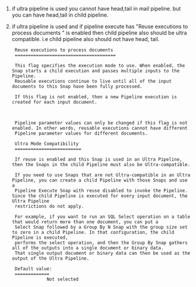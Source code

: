 1) if ultra pipeline is used you cannot have head,tail in mail pipeline.
    but you can have head,tail in child pipeline.
2) if ultra pipeline is used and if pipeline execute has "Reuse executions to process documents	" is enabled then
      child pipeline also should be ultra compatible. i.e child pipeline also
      should not have head, tail.
      
      
        Reuse executions to process documents	
        ======================================
        
        This flag specifies the execution mode to use. When enabled, the Snap starts a child execution and passes multiple inputs to the Pipeline.
        Reusable executions continue to live until all of the input documents to this Snap have been fully processed.

        If this flag is not enabled, then a new Pipeline execution is created for each input document.  



        Pipeline parameter values can only be changed if this flag is not enabled. In other words, reusable executions cannot have different 
        Pipeline parameter values for different documents.

        Ultra Mode Compatibility
        =========================
        
        If reuse is enabled and this Snap is used in an Ultra Pipeline, then the Snaps in the child Pipeline must also be Ultra-compatible.

        If you need to use Snaps that are not Ultra-compatible in an Ultra Pipeline, you can create a child Pipeline with those Snaps and use a 
        Pipeline Execute Snap with reuse disabled to invoke the Pipeline. Since the child Pipeline is executed for every input document, the Ultra Pipeline 
        restrictions do not apply. 

        For example, if you want to run an SQL Select operation on a table that would return more than one document, you can put a
        Select Snap followed by a Group By N Snap with the group size set to zero in a child Pipeline. In that configuration, the child Pipeline is executed, 
        performs the select operation, and then the Group By Snap gathers all of the outputs into a single document or binary data. 
        That single output document or binary data can then be used as the output of the Ultra Pipeline.

        Default value: 
        =============
                    Not selected


